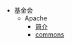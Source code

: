 <!-- docs/_sidebar.md -->

* 基金会
  * Apache
    * [简介](apache/apache.md)
    * [commons](apache/commons.md)

